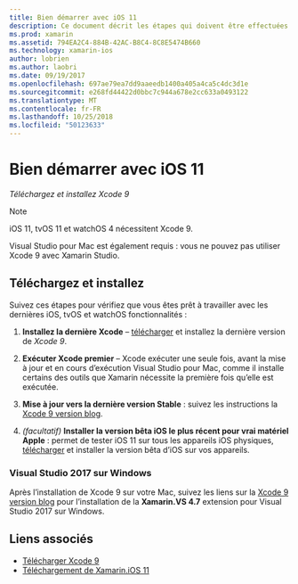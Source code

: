 ```yaml
---
title: Bien démarrer avec iOS 11
description: Ce document décrit les étapes qui doivent être effectuées afin de commencer à développer des applications iOS 11. Il explique comment télécharger Xcode et mettre à jour de Visual Studio 2017.
ms.prod: xamarin
ms.assetid: 794EA2C4-884B-42AC-B8C4-8C8E5474B660
ms.technology: xamarin-ios
author: lobrien
ms.author: laobri
ms.date: 09/19/2017
ms.openlocfilehash: 697ae79ea7dd9aaeedb1400a405a4ca5c4dc3d1e
ms.sourcegitcommit: e268fd44422d0bbc7c944a678e2cc633a0493122
ms.translationtype: MT
ms.contentlocale: fr-FR
ms.lasthandoff: 10/25/2018
ms.locfileid: "50123633"
---
```

# <a name="getting-started-with-ios-11"></a>Bien démarrer avec iOS 11

_Téléchargez et installez Xcode 9_

> [!NOTE]
> iOS 11, tvOS 11 et watchOS 4 nécessitent Xcode 9.
>
> Visual Studio pour Mac est également requis : vous ne pouvez pas utiliser Xcode 9 avec Xamarin Studio.

## <a name="download-and-install"></a>Téléchargez et installez

Suivez ces étapes pour vérifiez que vous êtes prêt à travailler avec les dernières iOS, tvOS et watchOS fonctionnalités :

1. **Installez la dernière Xcode** – [télécharger](https://developer.apple.com/download/) et installez la dernière version de _Xcode 9_.

2. **Exécuter Xcode premier** – Xcode exécuter une seule fois, avant la mise à jour et en cours d’exécution Visual Studio pour Mac, comme il installe certains des outils que Xamarin nécessite la première fois qu’elle est exécutée.

3. **Mise à jour vers la dernière version Stable** : suivez les instructions la [Xcode 9 version blog](https://releases.xamarin.com/stable-release-15-3-5-with-xcode-9-support/).

4. _(facultatif)_  **Installer la version bêta iOS le plus récent pour vrai matériel Apple** : permet de tester iOS 11 sur tous les appareils iOS physiques, [télécharger](https://developer.apple.com/download/) et installer la version bêta d’iOS sur vos appareils.


### <a name="visual-studio-2017-on-windows"></a>Visual Studio 2017 sur Windows

Après l’installation de Xcode 9 sur votre Mac, suivez les liens sur la [Xcode 9 version blog](https://releases.xamarin.com/stable-release-15-3-5-with-xcode-9-support/) pour l’installation de la **Xamarin.VS 4.7** extension pour Visual Studio 2017 sur Windows.


## <a name="related-links"></a>Liens associés

- [Télécharger Xcode 9](https://developer.apple.com/download/)
- [Téléchargement de Xamarin.iOS 11](https://releases.xamarin.com/stable-release-15-3-5-with-xcode-9-support/)
